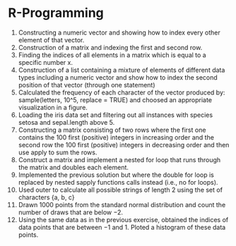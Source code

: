 # R-Programming

1) Constructing a numeric vector and showing how to index every other element of that vector.
2) Construction of a matrix and indexing the first and second row.
3) Finding the indices of all elements in a matrix which is equal to a specific number x.
4) Construction of a list containing a mixture of elements of different data types including a numeric vector and show how to index the second position of that vector (through one statement)
5) Calculated the frequency of each character of the vector produced by: sample(letters, 10^5, replace = TRUE) and choosed an appropriate visualization in a figure.
6) Loading the iris data set and filtering out all instances with species setosa and sepal.length above 5.
7) Constructing a matrix consisting of two rows where the first one contains the 100 first (positive) integers in increasing order and the second row the 100 first (positive) integers in decreasing order and then use apply to sum the rows.
8) Construct a matrix and implement a nested for loop that runs through the matrix and doubles each element.
9) Implemented the previous solution but where the double for loop is replaced by nested sapply functions calls instead (i.e., no for loops).
10) Used outer to calculate all possible strings of length 2 using the set of characters {a, b, c}
11) Drawn 1000 points from the standard normal distribution and count the number of draws that are below −2.
12) Using the same data as in the previous exercise, obtained the indices of data points that are between −1 and 1. Ploted a histogram of these data points.

